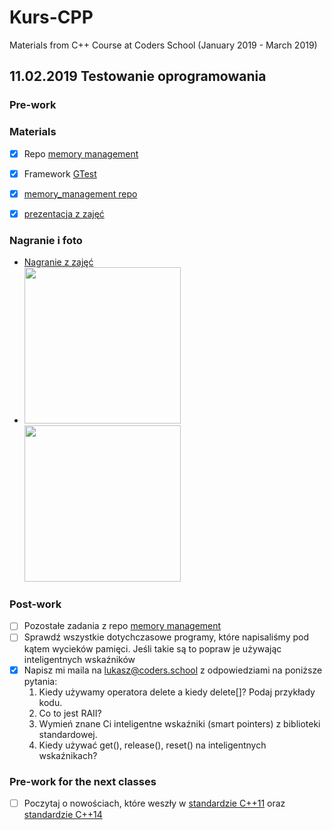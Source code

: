 # Kurs-CPP
Materials from C++ Course at Coders School (January 2019 - March 2019)

## 11.02.2019 Testowanie oprogramowania

### Pre-work 

### Materials
- [X] Repo [memory management](https://github.com/LordLukin/memory_management)
- [X] Framework [GTest](https://github.com/google/googletest/blob/master/googletest/docs/primer.md)
- [X] [memory_management repo](https://github.com/LordLukin/memory_management)
- [X] [prezentacja z zajęć](memory_management.pdf)


### Nagranie i foto
- [Nagranie z zajęć](https://www.youtube.com/watch?v=OJCKdOFSRm0&feature=youtu.be)
- <img src="argv.jpg" width="250px"> <img src="dependency_injection.jpg" width="250px">


### Post-work
- [ ] Pozostałe zadania z repo [memory management](https://github.com/LordLukin/memory_management)
- [ ] Sprawdź wszystkie dotychczasowe programy, które napisaliśmy pod kątem wycieków pamięci. Jeśli takie są to popraw je używając inteligentnych wskaźników
- [X] Napisz mi maila na lukasz@coders.school z odpowiedziami na poniższe pytania:
  1. Kiedy używamy operatora delete a kiedy delete[]? Podaj przykłady kodu.
  1. Co to jest RAII?
  1. Wymień znane Ci inteligentne wskaźniki (smart pointers) z biblioteki standardowej.
  1. Kiedy używać get(), release(), reset() na inteligentnych wskaźnikach?

### Pre-work for the next classes
- [ ] Poczytaj o nowościach, które weszły w [standardzie C++11](https://en.wikipedia.org/wiki/C%2B%2B11) oraz [standardzie C++14](https://en.wikipedia.org/wiki/C%2B%2B14)


